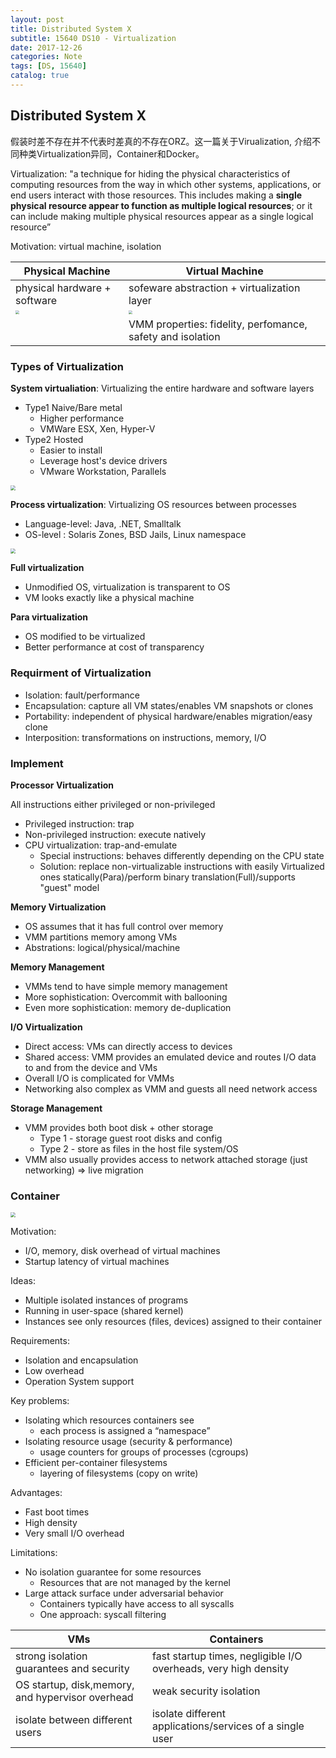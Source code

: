 ```yaml
---
layout: post
title: Distributed System X
subtitle: 15640 DS10 - Virtualization
date: 2017-12-26
categories: Note
tags: [DS, 15640]
catalog: true
---
```


## Distributed System X

假装时差不存在并不代表时差真的不存在ORZ。这一篇关于Virualization, 介绍不同种类Virtualization异同，Container和Docker。

Virtualization: "a technique for hiding the physical characteristics of computing resources from the way in which other systems, applications, or end users interact with those resources. This includes making a **single physical resource appear to function as multiple logical resources**; or it can include making multiple physical resources appear as a single logical resource”

Motivation: virtual machine, isolation

| Physical Machine                         | Virtual Machine                          |
| ---------------------------------------- | ---------------------------------------- |
| physical hardware + software             | sofeware abstraction + virtualization layer |
| <img src="https://raw.githubusercontent.com/YijiaJin/Plot/master/physical.png" style="zoom:40%"> | <img src="https://raw.githubusercontent.com/YijiaJin/Plot/master/VM.png" style="zoom:40%"> |
|                                          | VMM properties: fidelity, perfomance, safety and isolation |

### Types of Virtualization

**System virtualiation**: Virtualizing the entire hardware and software layers

* Type1 Naive/Bare metal
  * Higher performance
  * VMWare ESX, Xen, Hyper-V
* Type2 Hosted
  * Easier to install
  * Leverage host's device drivers
  * VMware Workstation, Parallels

<img src="https://raw.githubusercontent.com/YijiaJin/Plot/master/systemVM.png" style="zoom:50%">

**Process virtualization**: Virtualizing OS resources between processes

* Language-level: Java, .NET, Smalltalk
* OS-level : Solaris Zones, BSD Jails, Linux namespace

<img src="https://raw.githubusercontent.com/YijiaJin/Plot/master/processVM.png" style="zoom:50%">

**Full virtualization**

* Unmodified OS, virtualization is transparent to OS
* VM looks exactly like a physical machine

**Para virtualization**

* OS modified to be virtualized
* Better performance at cost of transparency

### Requirment of Virtualization

* Isolation: fault/performance
* Encapsulation: capture all VM states/enables VM snapshots or clones
* Portability: independent of physical hardware/enables migration/easy clone
* Interposition: transformations on instructions, memory, I/O

### Implement

**Processor Virtualization**

All instructions either privileged or non-privileged

* Privileged instruction: trap
* Non-privileged instruction: execute natively
* CPU virtualization: trap-and-emulate
    * Special instructions: behaves differently depending on the CPU state
    * Solution: replace non-virtualizable instructions with easily Virtualized ones statically(Para)/perform binary translation(Full)/supports "guest" model

**Memory Virtualization**

* OS assumes that it has full control over memory
* VMM partitions memory among VMs
* Abstrations: logical/physical/machine

**Memory Management**

* VMMs tend to have simple memory management
* More sophistication: Overcommit with ballooning
* Even more sophistication: memory de-duplication

**I/O Virtualization**

* Direct access: VMs can directly access to devices
* Shared access: VMM provides an emulated device and routes I/O data to and from the device and VMs
* Overall I/O is complicated for VMMs
* Networking also complex as VMM and guests all need network access

**Storage Management**

* VMM provides both boot disk + other storage
  * Type 1 - storage guest root disks and config 
  * Type 2 - store as files in the host file system/OS
* VMM also usually provides access to network attached storage (just networking) => live migration

### Container

<img src="https://raw.githubusercontent.com/YijiaJin/Plot/master/container.png" style="zoom:50%">

Motivation:

* I/O, memory, disk overhead of virtual machines
* Startup latency of virtual machines

Ideas:

* Multiple isolated instances of programs 
* Running in user-space (shared kernel)
* Instances see only resources (files, devices) assigned to their container

Requirements:

* Isolation and encapsulation
* Low overhead
* Operation System support

Key problems:

* Isolating which resources containers see 
  * each process is assigned a “namespace”
* Isolating resource usage (security & performance) 
  * usage counters for groups of processes (cgroups)
* Efficient per-container filesystems
  * layering of filesystems (copy on write)

Advantages:

* Fast boot times
* High density
* Very small I/O overhead

Limitations:

* No isolation guarantee for some resources
  * Resources that are not managed by the kernel
* Large attack surface under adversarial behavior
  * Containers typically have access to all syscalls
  * One approach: syscall filtering

| VMs                                      | Containers                               |
| ---------------------------------------- | ---------------------------------------- |
| strong isolation guarantees and security | fast startup times, negligible I/O overheads, very high density |
| OS startup, disk,memory, and hypervisor overhead | weak security isolation                  |
| isolate between different users          | isolate different applications/services of a single user |